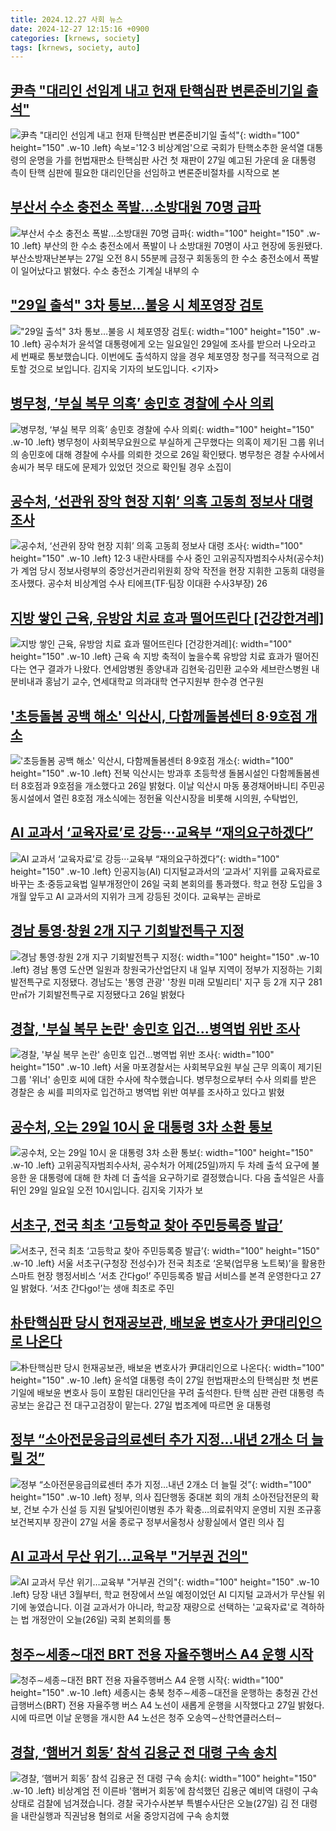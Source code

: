 ```yaml
---
title: 2024.12.27 사회 뉴스
date: 2024-12-27 12:15:16 +0900
categories: [krnews, society]
tags: [krnews, society, auto]
---
```

## [尹측 "대리인 선임계 내고 헌재 탄핵심판 변론준비기일 출석"](https://n.news.naver.com/mnews/article/087/0001089107)

![尹측 "대리인 선임계 내고 헌재 탄핵심판 변론준비기일 출석"](https://mimgnews.pstatic.net/image/origin/087/2024/12/27/1089107.jpg?type=nf220_150){: width="100" height="150" .w-10 .left}
속보='12·3 비상계엄'으로 국회가 탄핵소추한 윤석열 대통령의 운명을 가를 헌법재판소 탄핵심판 사건 첫 재판이 27일 예고된 가운데 윤 대통령 측이 탄핵 심판에 필요한 대리인단을 선임하고 변론준비절차를 시작으로 본

## [부산서 수소 충전소 폭발...소방대원 70명 급파](https://n.news.naver.com/mnews/article/082/0001304841)

![부산서 수소 충전소 폭발...소방대원 70명 급파](https://mimgnews.pstatic.net/image/origin/082/2024/12/27/1304841.jpg?type=nf220_150){: width="100" height="150" .w-10 .left}
부산의 한 수소 충전소에서 폭발이 나 소방대원 70명이 사고 현장에 동원됐다. 부산소방재난본부는 27일 오전 8시 55분께 금정구 회동동의 한 수소 충전소에서 폭발이 일어났다고 밝혔다. 수소 충전소 기계실 내부의 수

## ["29일 출석" 3차 통보…불응 시 체포영장 검토](https://n.news.naver.com/mnews/article/055/0001218548)

!["29일 출석" 3차 통보…불응 시 체포영장 검토](https://mimgnews.pstatic.net/image/origin/055/2024/12/27/1218548.jpg?type=nf220_150){: width="100" height="150" .w-10 .left}
공수처가 윤석열 대통령에게 오는 일요일인 29일에 조사를 받으러 나오라고 세 번째로 통보했습니다. 이번에도 출석하지 않을 경우 체포영장 청구를 적극적으로 검토할 것으로 보입니다. 김지욱 기자의 보도입니다. <기자>

## [병무청, ‘부실 복무 의혹’ 송민호 경찰에 수사 의뢰](https://n.news.naver.com/mnews/article/011/0004432311)

![병무청, ‘부실 복무 의혹’ 송민호 경찰에 수사 의뢰](https://mimgnews.pstatic.net/image/origin/011/2024/12/26/4432311.jpg?type=nf220_150){: width="100" height="150" .w-10 .left}
병무청이 사회복무요원으로 부실하게 근무했다는 의혹이 제기된 그룹 위너의 송민호에 대해 경찰에 수사를 의뢰한 것으로 26일 확인됐다. 병무청은 경찰 수사에서 송씨가 복무 태도에 문제가 있었던 것으로 확인될 경우 소집이

## [공수처, ‘선관위 장악 현장 지휘’ 의혹 고동희 정보사 대령 조사](https://n.news.naver.com/mnews/article/028/0002723651)

![공수처, ‘선관위 장악 현장 지휘’ 의혹 고동희 정보사 대령 조사](https://mimgnews.pstatic.net/image/origin/028/2024/12/26/2723651.jpg?type=nf220_150){: width="100" height="150" .w-10 .left}
12·3 내란사태를 수사 중인 고위공직자범죄수사처(공수처)가 계엄 당시 정보사령부의 중앙선거관리위원회 장악 작전을 현장 지휘한 고동희 대령을 조사했다. 공수처 비상계엄 수사 티에프(TF·팀장 이대환 수사3부장) 26

## [지방 쌓인 근육, 유방암 치료 효과 떨어뜨린다 [건강한겨레]](https://n.news.naver.com/mnews/article/028/0002723774)

![지방 쌓인 근육, 유방암 치료 효과 떨어뜨린다 [건강한겨레]](https://mimgnews.pstatic.net/image/origin/028/2024/12/27/2723774.jpg?type=nf220_150){: width="100" height="150" .w-10 .left}
근육 속 지방 축적이 높을수록 유방암 치료 효과가 떨어진다는 연구 결과가 나왔다. 연세암병원 종양내과 김현욱‧김민환 교수와 세브란스병원 내분비내과 홍남기 교수, 연세대학교 의과대학 연구지원부 한수경 연구원

## ['초등돌봄 공백 해소' 익산시, 다함께돌봄센터 8·9호점 개소](https://n.news.naver.com/mnews/article/001/0015126754)

!['초등돌봄 공백 해소' 익산시, 다함께돌봄센터 8·9호점 개소](https://mimgnews.pstatic.net/image/origin/001/2024/12/26/15126754.jpg?type=nf220_150){: width="100" height="150" .w-10 .left}
전북 익산시는 방과후 초등학생 돌봄시설인 다함께돌봄센터 8호점과 9호점을 개소했다고 26일 밝혔다. 이날 익산시 마동 풍경채어바니티 주민공동시설에서 열린 8호점 개소식에는 정헌율 익산시장을 비롯해 시의원, 수탁법인,

## [AI 교과서 ‘교육자료’로 강등···교육부 “재의요구하겠다”](https://n.news.naver.com/mnews/article/032/0003341734)

![AI 교과서 ‘교육자료’로 강등···교육부 “재의요구하겠다”](https://mimgnews.pstatic.net/image/origin/032/2024/12/26/3341734.jpg?type=nf220_150){: width="100" height="150" .w-10 .left}
인공지능(AI) 디지털교과서의 ‘교과서’ 지위를 교육자료로 바꾸는 초·중등교육법 일부개정안이 26일 국회 본회의를 통과했다. 학교 현장 도입을 3개월 앞두고 AI 교과서의 지위가 크게 강등된 것이다. 교육부는 곧바로

## [경남 통영·창원 2개 지구 기회발전특구 지정](https://n.news.naver.com/mnews/article/011/0004432414)

![경남 통영·창원 2개 지구 기회발전특구 지정](https://mimgnews.pstatic.net/image/origin/011/2024/12/26/4432414.jpg?type=nf220_150){: width="100" height="150" .w-10 .left}
경남 통영 도산면 일원과 창원국가산업단지 내 일부 지역이 정부가 지정하는 기회발전특구로 지정됐다. 경남도는 '통영 관광' '창원 미래 모빌리티' 지구 등 2개 지구 281만㎡가 기회발전특구로 지정됐다고 26일 밝혔다

## [경찰, '부실 복무 논란' 송민호 입건...병역법 위반 조사](https://n.news.naver.com/mnews/article/052/0002132874)

![경찰, '부실 복무 논란' 송민호 입건...병역법 위반 조사](https://mimgnews.pstatic.net/image/origin/052/2024/12/26/2132874.jpg?type=nf220_150){: width="100" height="150" .w-10 .left}
서울 마포경찰서는 사회복무요원 부실 근무 의혹이 제기된 그룹 '위너' 송민호 씨에 대한 수사에 착수했습니다. 병무청으로부터 수사 의뢰를 받은 경찰은 송 씨를 피의자로 입건하고 병역법 위반 여부를 조사하고 있다고 밝혔

## [공수처, 오는 29일 10시 윤 대통령 3차 소환 통보](https://n.news.naver.com/mnews/article/055/0001218471)

![공수처, 오는 29일 10시 윤 대통령 3차 소환 통보](https://mimgnews.pstatic.net/image/origin/055/2024/12/26/1218471.jpg?type=nf220_150){: width="100" height="150" .w-10 .left}
고위공직자범죄수사처, 공수처가 어제(25일)까지 두 차례 출석 요구에 불응한 윤 대통령에 대해 한 차례 더 출석을 요구하기로 결정했습니다. 다음 출석일은 사흘 뒤인 29일 일요일 오전 10시입니다. 김지욱 기자가 보

## [서초구, 전국 최초 ‘고등학교 찾아 주민등록증 발급’](https://n.news.naver.com/mnews/article/277/0005523963)

![서초구, 전국 최초 ‘고등학교 찾아 주민등록증 발급’](https://mimgnews.pstatic.net/image/origin/277/2024/12/27/5523963.jpg?type=nf220_150){: width="100" height="150" .w-10 .left}
서울 서초구(구청장 전성수)가 전국 최초로 ‘온북(업무용 노트북)’을 활용한 스마트 현장 행정서비스 ‘서초 간다go!’ 주민등록증 발급 서비스를 본격 운영한다고 27일 밝혔다. ‘서초 간다go!’는 생애 최초로 주민

## [朴탄핵심판 당시 헌재공보관, 배보윤 변호사가 尹대리인으로 나온다](https://n.news.naver.com/mnews/article/277/0005523991)

![朴탄핵심판 당시 헌재공보관, 배보윤 변호사가 尹대리인으로 나온다](https://mimgnews.pstatic.net/image/origin/277/2024/12/27/5523991.jpg?type=nf220_150){: width="100" height="150" .w-10 .left}
윤석열 대통령 측이 27일 헌법재판소의 탄핵심판 첫 변론기일에 배보윤 변호사 등이 포함된 대리인단을 꾸려 출석한다. 탄핵 심판 관련 대통령 측 공보는 윤갑근 전 대구고검장이 맡는다. 27일 법조계에 따르면 윤 대통령

## [정부 “소아전문응급의료센터 추가 지정…내년 2개소 더 늘릴 것”](https://n.news.naver.com/mnews/article/016/0002408175)

![정부 “소아전문응급의료센터 추가 지정…내년 2개소 더 늘릴 것”](https://mimgnews.pstatic.net/image/origin/016/2024/12/27/2408175.jpg?type=nf220_150){: width="100" height="150" .w-10 .left}
정부, 의사 집단행동 중대본 회의 개최 소아전담전문의 확보, 건보 수가 신설 등 지원 달빛어린이병원 추가 확충…의료취약지 운영비 지원 조규홍 보건복지부 장관이 27일 서울 종로구 정부서울청사 상황실에서 열린 의사 집

## [AI 교과서 무산 위기…교육부 "거부권 건의"](https://n.news.naver.com/mnews/article/055/0001218528)

![AI 교과서 무산 위기…교육부 "거부권 건의"](https://mimgnews.pstatic.net/image/origin/055/2024/12/26/1218528.jpg?type=nf220_150){: width="100" height="150" .w-10 .left}
당장 내년 3월부터, 학교 현장에서 쓰일 예정이었던 AI 디지털 교과서가 무산될 위기에 놓였습니다. 이걸 교과서가 아니라, 학교장 재량으로 선택하는 '교육자료'로 격하하는 법 개정안이 오늘(26일) 국회 본회의를 통

## [청주∼세종∼대전 BRT 전용 자율주행버스 A4 운행 시작](https://n.news.naver.com/mnews/article/001/0015127825)

![청주∼세종∼대전 BRT 전용 자율주행버스 A4 운행 시작](https://mimgnews.pstatic.net/image/origin/001/2024/12/27/15127825.jpg?type=nf220_150){: width="100" height="150" .w-10 .left}
세종시는 충북 청주∼세종∼대전을 운행하는 충청권 간선급행버스(BRT) 전용 자율주행 버스 A4 노선이 새롭게 운행을 시작했다고 27일 밝혔다. 시에 따르면 이날 운행을 개시한 A4 노선은 청주 오송역∼산학연클러스터∼

## [경찰, ‘햄버거 회동’ 참석 김용군 전 대령 구속 송치](https://n.news.naver.com/mnews/article/056/0011865138)

![경찰, ‘햄버거 회동’ 참석 김용군 전 대령 구속 송치](https://mimgnews.pstatic.net/image/origin/056/2024/12/27/11865138.jpg?type=nf220_150){: width="100" height="150" .w-10 .left}
비상계엄 전 이른바 '햄버거 회동'에 참석했던 김용군 예비역 대령이 구속 상태로 검찰에 넘겨졌습니다. 경찰 국가수사본부 특별수사단은 오늘(27일) 김 전 대령을 내란실행과 직권남용 혐의로 서울 중앙지검에 구속 송치했

